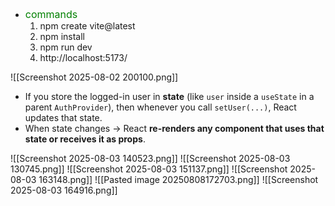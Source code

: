 - <span style="font-size:16px; color:green;">commands</span> 
	1. npm create vite@latest
	2. npm install
	3. npm run dev
	4. http://localhost:5173/
	
![[Screenshot 2025-08-02 200100.png]]
- If you store the logged-in user in **state** (like `user` inside a `useState` in a parent `AuthProvider`), then whenever you call `setUser(...)`, React updates that state.
- When state changes → React **re-renders any component that uses that state or receives it as props**.

![[Screenshot 2025-08-03 140523.png]]
![[Screenshot 2025-08-03 130745.png]]
![[Screenshot 2025-08-03 151137.png]]
![[Screenshot 2025-08-03 163148.png]]
![[Pasted image 20250808172703.png]]
![[Screenshot 2025-08-03 164916.png]]
